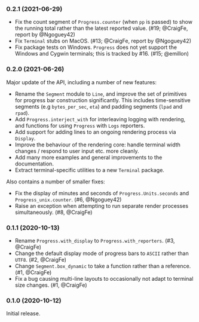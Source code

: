 ### 0.2.1 (2021-06-29)

- Fix the count segment of `Progress.counter` (when `pp` is passed) to show the
  running total rather than the latest reported value. (#19; @CraigFe, report
  by @Ngoguey42)
- Fix `Terminal` stubs on MacOS. (#13; @CraigFe, report by @Ngoguey42)
- Fix package tests on Windows. `Progress` does not yet support the Windows and
  Cygwin terminals; this is tracked by #16. (#15; @emillon)

### 0.2.0 (2021-06-26)

Major update of the API, including a number of new features:

- Rename the `Segment` module to `Line`, and improve the set of primitives for
  progress bar construction significantly. This includes time-sensitive segments
  (e.g `bytes_per_sec`, `eta`) and padding segments (`lpad` and `rpad`).
- Add `Progress.interject_with` for interleaving logging with rendering, and
  functions for using `Progress` with `Logs` reporters.
- Add support for adding lines to an ongoing rendering process via `Display`.
- Improve the behaviour of the rendering core: handle terminal width changes /
  respond to user input etc. more cleanly.
- Add many more examples and general improvements to the documentation.
- Extract terminal-specific utilities to a new `Terminal` package.

Also contains a number of smaller fixes:

- Fix the display of minutes and seconds of `Progress.Units.seconds` and
  `Progress_unix.counter`. (#6, @Ngoguey42)
- Raise an exception when attempting to run separate render processes
  simultaneously. (#8, @CraigFe)

### 0.1.1 (2020-10-13)

- Rename `Progress.with_display` to `Progress.with_reporters`. (#3, @CraigFe)
- Change the default display mode of progress bars to `ASCII` rather than
  `UTF8`. (#2, @CraigFe)
- Change `Segment.box_dynamic` to take a function rather than a reference. (#1,
  @CraigFe)
- Fix a bug causing multi-line layouts to occasionally not adapt to terminal
  size changes. (#1, @CraigFe)

### 0.1.0 (2020-10-12)

Initial release.

